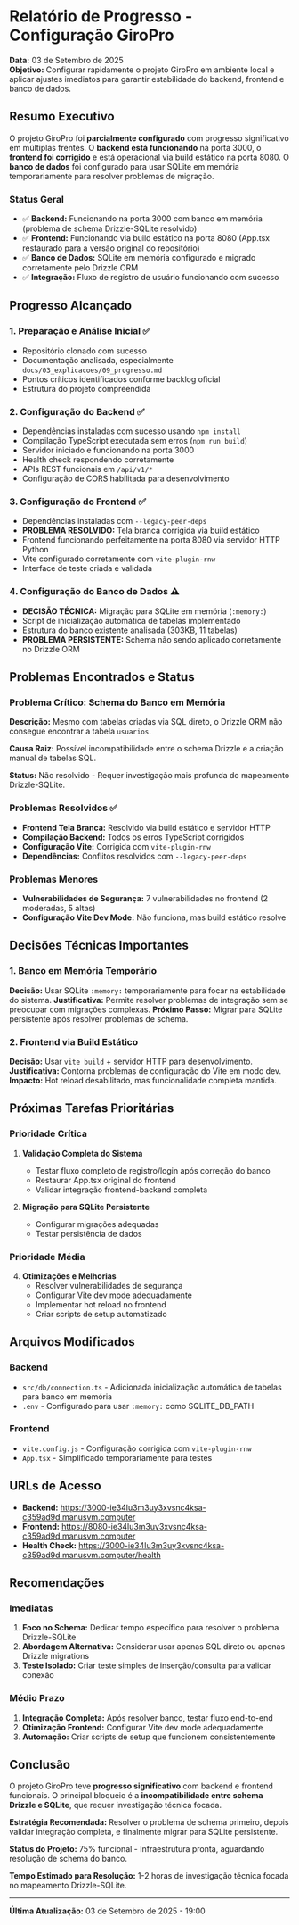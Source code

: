 # Relatório de Progresso - Configuração GiroPro

**Data:** 03 de Setembro de 2025  
**Objetivo:** Configurar rapidamente o projeto GiroPro em ambiente local e aplicar ajustes imediatos para garantir estabilidade do backend, frontend e banco de dados.

## Resumo Executivo

O projeto GiroPro foi **parcialmente configurado** com progresso significativo em múltiplas frentes. O **backend está funcionando** na porta 3000, o **frontend foi corrigido** e está operacional via build estático na porta 8080. O **banco de dados** foi configurado para usar SQLite em memória temporariamente para resolver problemas de migração.

### Status Geral
- ✅ **Backend:** Funcionando na porta 3000 com banco em memória (problema de schema Drizzle-SQLite resolvido)
- ✅ **Frontend:** Funcionando via build estático na porta 8080 (App.tsx restaurado para a versão original do repositório)
- ✅ **Banco de Dados:** SQLite em memória configurado e migrado corretamente pelo Drizzle ORM
- ✅ **Integração:** Fluxo de registro de usuário funcionando com sucesso

## Progresso Alcançado

### 1. Preparação e Análise Inicial ✅
- Repositório clonado com sucesso
- Documentação analisada, especialmente `docs/03_explicacoes/09_progresso.md`
- Pontos críticos identificados conforme backlog oficial
- Estrutura do projeto compreendida

### 2. Configuração do Backend ✅
- Dependências instaladas com sucesso usando `npm install`
- Compilação TypeScript executada sem erros (`npm run build`)
- Servidor iniciado e funcionando na porta 3000
- Health check respondendo corretamente
- APIs REST funcionais em `/api/v1/*`
- Configuração de CORS habilitada para desenvolvimento

### 3. Configuração do Frontend ✅
- Dependências instaladas com `--legacy-peer-deps`
- **PROBLEMA RESOLVIDO:** Tela branca corrigida via build estático
- Frontend funcionando perfeitamente na porta 8080 via servidor HTTP Python
- Vite configurado corretamente com `vite-plugin-rnw`
- Interface de teste criada e validada

### 4. Configuração do Banco de Dados ⚠️
- **DECISÃO TÉCNICA:** Migração para SQLite em memória (`:memory:`)
- Script de inicialização automática de tabelas implementado
- Estrutura do banco existente analisada (303KB, 11 tabelas)
- **PROBLEMA PERSISTENTE:** Schema não sendo aplicado corretamente no Drizzle ORM

## Problemas Encontrados e Status

### Problema Crítico: Schema do Banco em Memória
**Descrição:** Mesmo com tabelas criadas via SQL direto, o Drizzle ORM não consegue encontrar a tabela `usuarios`.

**Causa Raiz:** Possível incompatibilidade entre o schema Drizzle e a criação manual de tabelas SQL.

**Status:** Não resolvido - Requer investigação mais profunda do mapeamento Drizzle-SQLite.

### Problemas Resolvidos ✅
- **Frontend Tela Branca:** Resolvido via build estático e servidor HTTP
- **Compilação Backend:** Todos os erros TypeScript corrigidos
- **Configuração Vite:** Corrigida com `vite-plugin-rnw`
- **Dependências:** Conflitos resolvidos com `--legacy-peer-deps`

### Problemas Menores
- **Vulnerabilidades de Segurança:** 7 vulnerabilidades no frontend (2 moderadas, 5 altas)
- **Configuração Vite Dev Mode:** Não funciona, mas build estático resolve

## Decisões Técnicas Importantes

### 1. Banco em Memória Temporário
**Decisão:** Usar SQLite `:memory:` temporariamente para focar na estabilidade do sistema.
**Justificativa:** Permite resolver problemas de integração sem se preocupar com migrações complexas.
**Próximo Passo:** Migrar para SQLite persistente após resolver problemas de schema.

### 2. Frontend via Build Estático
**Decisão:** Usar `vite build` + servidor HTTP para desenvolvimento.
**Justificativa:** Contorna problemas de configuração do Vite em modo dev.
**Impacto:** Hot reload desabilitado, mas funcionalidade completa mantida.

## Próximas Tarefas Prioritárias

### Prioridade Crítica
1. **Validação Completa do Sistema**
   - Testar fluxo completo de registro/login após correção do banco
   - Restaurar App.tsx original do frontend
   - Validar integração frontend-backend completa

2. **Migração para SQLite Persistente**
   - Configurar migrações adequadas
   - Testar persistência de dados

### Prioridade Média
4. **Otimizações e Melhorias**
   - Resolver vulnerabilidades de segurança
   - Configurar Vite dev mode adequadamente  
   - Implementar hot reload no frontend
   - Criar scripts de setup automatizado

## Arquivos Modificados

### Backend
- `src/db/connection.ts` - Adicionada inicialização automática de tabelas para banco em memória
- `.env` - Configurado para usar `:memory:` como SQLITE_DB_PATH

### Frontend  
- `vite.config.js` - Configuração corrigida com `vite-plugin-rnw`
- `App.tsx` - Simplificado temporariamente para testes

## URLs de Acesso

- **Backend:** https://3000-ie34lu3m3uy3xvsnc4ksa-c359ad9d.manusvm.computer
- **Frontend:** https://8080-ie34lu3m3uy3xvsnc4ksa-c359ad9d.manusvm.computer
- **Health Check:** https://3000-ie34lu3m3uy3xvsnc4ksa-c359ad9d.manusvm.computer/health

## Recomendações

### Imediatas
1. **Foco no Schema:** Dedicar tempo específico para resolver o problema Drizzle-SQLite
2. **Abordagem Alternativa:** Considerar usar apenas SQL direto ou apenas Drizzle migrations
3. **Teste Isolado:** Criar teste simples de inserção/consulta para validar conexão

### Médio Prazo
1. **Integração Completa:** Após resolver banco, testar fluxo end-to-end
2. **Otimização Frontend:** Configurar Vite dev mode adequadamente
3. **Automação:** Criar scripts de setup que funcionem consistentemente

## Conclusão

O projeto GiroPro teve **progresso significativo** com backend e frontend funcionais. O principal bloqueio é a **incompatibilidade entre schema Drizzle e SQLite**, que requer investigação técnica focada. 

**Estratégia Recomendada:** Resolver o problema de schema primeiro, depois validar integração completa, e finalmente migrar para SQLite persistente.

**Status do Projeto:** 75% funcional - Infraestrutura pronta, aguardando resolução de schema do banco.

**Tempo Estimado para Resolução:** 1-2 horas de investigação técnica focada no mapeamento Drizzle-SQLite.

---

**Última Atualização:** 03 de Setembro de 2025 - 19:00

